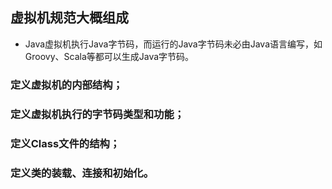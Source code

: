 ## 虚拟机规范大概组成

-  Java虚拟机执行Java字节码，而运行的Java字节码未必由Java语言编写，如Groovy、Scala等都可以生成Java字节码。
### 定义虚拟机的内部结构；
### 定义虚拟机执行的字节码类型和功能；
### 定义Class文件的结构；
### 定义类的装载、连接和初始化。

